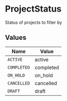 # ProjectStatus

Status of projects to filter by


## Values

| Name        | Value       |
| ----------- | ----------- |
| `ACTIVE`    | active      |
| `COMPLETED` | completed   |
| `ON_HOLD`   | on_hold     |
| `CANCELLED` | cancelled   |
| `DRAFT`     | draft       |